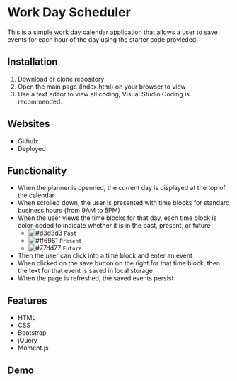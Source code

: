 # Work Day Scheduler
This is a simple work day calendar application that allows a user to save events for each hour of the day using the starter code provieded.

## Installation
1. Download or clone repository
2. Open the main page (index.html) on your browser to view
3. Use a text editor to view all coding, Visual Studio Coding is recommended.

## Websites
* Github:
* Deployed

## Functionality
* When the planner is openned, the current day is displayed at the top of the calendar
* When scrolled down, the user is presented with time blocks for standard business hours (from 9AM to 5PM)
* When the user views the time blocks for that day, each time block is color-coded to indicate whether it is in the past, present, or future
  * ![#d3d3d3](https://via.placeholder.com/15/d3d3d3/000000?text=+) `Past` 
  * ![#ff6961](https://via.placeholder.com/15/ff6961/000000?text=+) `Present`
  * ![#77dd77](https://via.placeholder.com/15/77dd77/000000?text=+) `Future` 
* Then the user can click into a time block and enter an event
* When clicked on the save button on the right for that time block, then the text for that event is saved in local storage
* When the page is refreshed, the saved events persist

## Features
* HTML
* CSS
* Bootstrap
* jQuery
* Moment.js

## Demo